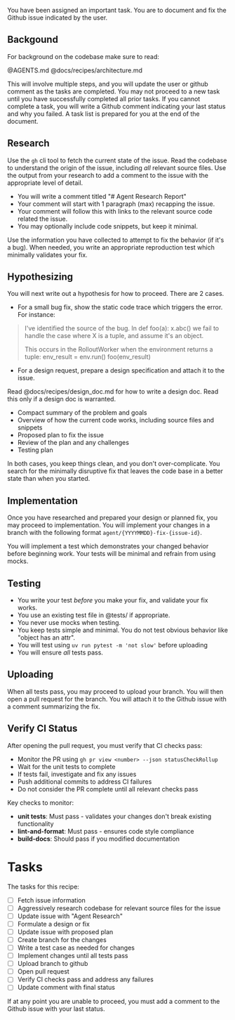 You have been assigned an important task. You are to document and fix the Github issue indicated by the user.

## Backgound

For background on the codebase make sure to read:

@AGENTS.md
@docs/recipes/architecture.md

This will involve multiple steps, and you will update the user or github comment
as the tasks are completed. You may not proceed to a new task until you have
successfully completed all prior tasks. If you cannot complete a task, you will
write a Github comment indicating your last status and why you failed. A task
list is prepared for you at the end of the document.

## Research

Use the `gh` cli tool to fetch the current state of the issue.  Read the
codebase to understand the origin of the issue, including _all_ relevant source
files.  Use the output from your research to add a comment to the issue with the
appropriate level of detail.

* You will write a comment titled "# Agent Research Report"
* Your comment will start with 1 paragraph (max) recapping the issue.
* Your comment will follow this with links to the relevant source code related the issue.
* You may optionally include code snippets, but keep it minimal.

Use the information you have collected to attempt to fix the behavior (if it's a bug).
When needed, you write an appropriate reproduction test which minimally validates your fix.

## Hypothesizing

You will next write out a hypothesis for how to proceed. There are 2 cases.

* For a small bug fix, show the static code trace which triggers the error. For instance:

> I've identified the source of the bug. In
>   def foo(a):
>      x.abc()
> we fail to handle the case where X is a tuple, and assume it's an object.
>
> This occurs in the RolloutWorker when the environment returns a tuple:
>   env_result = env.run()
>   foo(env_result)

* For a design request, prepare a design specification and attach it to the issue.

Read @docs/recipes/design_doc.md for how to write a design doc. Read this only
if a design doc is warranted.

 - Compact summary of the problem and goals
 - Overview of how the current code works, including source files and snippets
 - Proposed plan to fix the issue
 - Review of the plan and any challenges
 - Testing plan

In both cases, you keep things clean, and you don't over-complicate. You search
for the minimally disruptive fix that leaves the code base in a better state
than when you started.

## Implementation

Once you have researched and prepared your design or planned fix, you may
proceed to implementation. You will implement your changes in a branch with the
following format `agent/{YYYYMMDD}-fix-{issue-id}`.

You will implement a test which demonstrates your changed behavior before
beginning work. Your tests will be minimal and refrain from using mocks.

## Testing

* You write your test _before_ you make your fix, and validate your fix works.
* You use an existing test file in @tests/ if appropriate.
* You never use mocks when testing.
* You keep tests simple and minimal. You do not test obvious behavior like "object has an attr".
* You will test using `uv run pytest -m 'not slow'` before uploading
* You will ensure _all_ tests pass.

## Uploading

When all tests pass, you may proceed to upload your branch.
You will then open a pull request for the branch.
You will attach it to the Github issue with a comment summarizing the fix.

## Verify CI Status

After opening the pull request, you must verify that CI checks pass:

* Monitor the PR using `gh pr view <number> --json statusCheckRollup`
* Wait for the unit tests to complete
* If tests fail, investigate and fix any issues
* Push additional commits to address CI failures
* Do not consider the PR complete until all relevant checks pass

Key checks to monitor:
- **unit tests**: Must pass - validates your changes don't break existing functionality
- **lint-and-format**: Must pass - ensures code style compliance
- **build-docs**: Should pass if you modified documentation

# Tasks

The tasks for this recipe:

- [ ] Fetch issue information
- [ ] Aggressively research codebase for relevant source files for the issue
- [ ] Update issue with "Agent Research"
- [ ] Formulate a design or fix
- [ ] Update issue with proposed plan
- [ ] Create branch for the changes
- [ ] Write a test case as needed for changes
- [ ] Implement changes until all tests pass
- [ ] Upload branch to github
- [ ] Open pull request
- [ ] Verify CI checks pass and address any failures
- [ ] Update comment with final status

If at any point you are unable to proceed, you must add a comment to the Github
issue with your last status.

